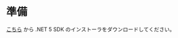 # 準備

<!-- TODO: .NET 5 SDK の導入手順をもっと丁寧に説明する -->

[こちら](https://dotnet.microsoft.com/download/dotnet/5.0) から .NET 5 SDK のインストーラをダウンロードしてください。
